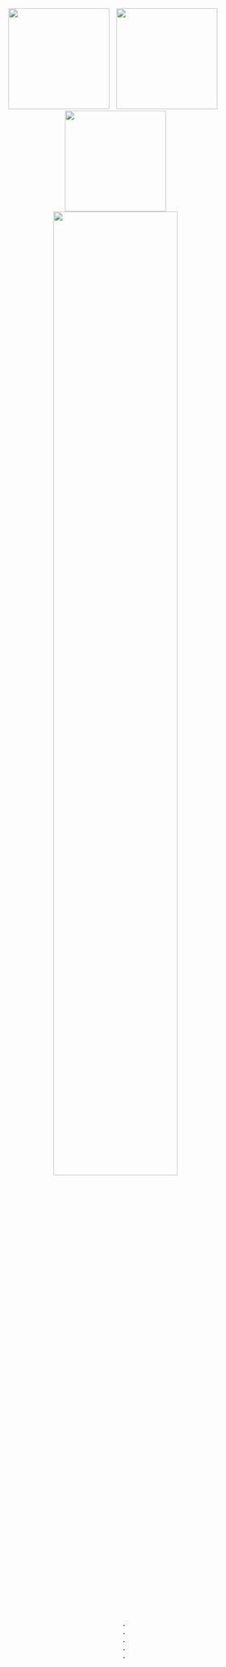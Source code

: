 <div align="center">
  <img src="https://static.myfigurecollection.net/upload/pictures/2023/04/07/3538695.gif" width="200" style="margin-right: 10px;"/>
  <img src="https://static.myfigurecollection.net/upload/pictures/2023/04/07/3538695.gif" width="200" style="margin-right: 10px;"/>
  <img src="https://static.myfigurecollection.net/upload/pictures/2023/04/07/3538695.gif" width="200"/>
</div>

<div align="center">


<img src="https://readme-typing-svg.demolab.com?font=The+Girl+Next+Door&weight=500&size=50&duration=2500&pause=50&color=F7C3D1&center=true&multiline=true&repeat=false&width=1300&height=140&lines=Hi+there!;%E2%99%A1+Welcome+to+my+page+%E2%99%A1" width="70%" />

<br><br>
<pre>
    .
    .
    .
    .
    .
</pre>
<br><br>
</div>

